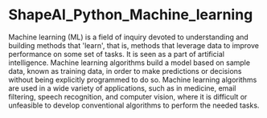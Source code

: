 # ShapeAI_Python_Machine_learning
Machine learning (ML) is a field of inquiry devoted to understanding and building methods that 'learn', that is, methods that leverage data to improve performance on some set of tasks. It is seen as a part of artificial intelligence. Machine learning algorithms build a model based on sample data, known as training data, in order to make predictions or decisions without being explicitly programmed to do so. Machine learning algorithms are used in a wide variety of applications, such as in medicine, email filtering, speech recognition, and computer vision, where it is difficult or unfeasible to develop conventional algorithms to perform the needed tasks.
